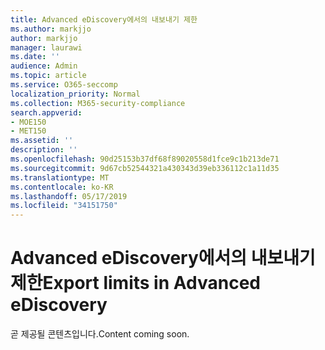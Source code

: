 ```yaml
---
title: Advanced eDiscovery에서의 내보내기 제한
ms.author: markjjo
author: markjjo
manager: laurawi
ms.date: ''
audience: Admin
ms.topic: article
ms.service: O365-seccomp
localization_priority: Normal
ms.collection: M365-security-compliance
search.appverid:
- MOE150
- MET150
ms.assetid: ''
description: ''
ms.openlocfilehash: 90d25153b37df68f89020558d1fce9c1b213de71
ms.sourcegitcommit: 9d67cb52544321a430343d39eb336112c1a11d35
ms.translationtype: MT
ms.contentlocale: ko-KR
ms.lasthandoff: 05/17/2019
ms.locfileid: "34151750"
---
```

# <a name="export-limits-in-advanced-ediscovery"></a><span data-ttu-id="f6f8e-102">Advanced eDiscovery에서의 내보내기 제한</span><span class="sxs-lookup"><span data-stu-id="f6f8e-102">Export limits in Advanced eDiscovery</span></span>

<span data-ttu-id="f6f8e-103">곧 제공될 콘텐츠입니다.</span><span class="sxs-lookup"><span data-stu-id="f6f8e-103">Content coming soon.</span></span>